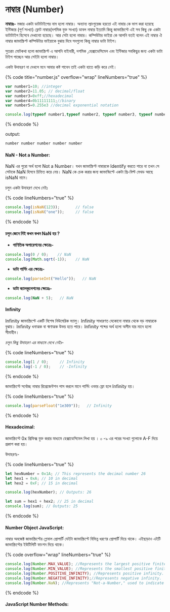 # নাম্বার (Number)

**নাম্বারঃ-** মজার একটা ডাটাটাইপের নাম হলো নাম্বার। অন্যান্য ল্যাংগুয়েজ হয়তো এই নাম্বার কে ভাগ করা হয়েছে ইন্টিজার (পূর্ণ সংখ্যা) ফ্লোট নাম্বার(দশমিক যুক্ত সংখ্যা) ডাবল নাম্বার ইত্যাদি কিন্তু জাভাস্ক্রিপ্টে এই সব কিছু কে একটা ডাটাটাইপ হিসেবে দেখানোা হয়েছে। আর সেটা হলো নাম্বার। কম্পিউটার ভাইয়া কে আপনি যতই বলেন এই নাম্বার ঐ নাম্বার জাভাস্ক্রিপ্ট কম্পিউটার ভাইয়াকে বুঝায় দিবে সবগুলো কিন্তু নাম্বার ডাটা টাইপ।&#x20;

সুতরাং মোটকথা হলো জাভাস্ক্রিপ্ট এ আপনি বাইনারী, দশমিক ,হেক্সাডেসিমেল এবং ইন্টিজার সবকিছুর জন্য একটা ডাটা টাইপ পাচ্ছেন আর সেইটা হলো নাম্বার।&#x20;

একটা উদাহরণ না দেখলে মনে আবার কষ্ট পাবেন তাই একটা হাতে কড়ি করে নেই।

{% code title="number.js" overflow="wrap" lineNumbers="true" %}
```javascript
var number1=10; //integer
var number2=11.05; // decimal/float
var number3=0xff;//hexadecimal
var number4=0b11111111;//binary
var number5=0.255e3 //decimal exponential notation

console.log(typeof number1,typeof number2, typeof number3, typeof number4, typeof number5)
```
{% endcode %}

output:

```javascript
number number number number number
```

#### NaN - Not a Number:

NaN এর পুরো অর্থ হলো Not a Number। যখন জাভাস্ক্রিপ্ট নাম্বারকে Identify করতে পারে না তখন সে সেটাকে NaN হিসবে চিহ্নিত করে নেয়। NaN কে চেক করার জন্য জাভাস্কিপ্টে একটা প্রি-বিল্ট মেথড আছে isNaN নামে।

চলুন একটা উদাহরণ দেখে নেইঃ

{% code lineNumbers="true" %}
```javascript
console.log(isNaN(123));       // false
console.log(isNaN("one"));     // false
```
{% endcode %}

#### চলুন জেনে নিই কখন কখন NaN হয় ?

* **গাণিতিক অপারেশনের ক্ষেত্রেঃ-**

```javascript
console.log(0 / 0);    // NaN
console.log(Math.sqrt(-1));    // NaN
```

* **ডাটা পার্সিং এর ক্ষেত্রেঃ-**

```javascript
console.log(parseInt("Hello"));   // NaN
```

* **ডাটা ক্যালকুলেশনের ক্ষেত্রেঃ-**&#x20;

```javascript
console.log(NaN + 5);   // NaN
```

#### Infinity

Infinity জাভাস্ক্রিপ্টে একটি বিশেষ নিউমেরিক ভ্যালু। Infinity সাধারণত যেকোনো নাম্বার থেকে বড় নাম্বারকে বুঝায়। Infinity ধনাত্মক বা ঋণাত্মক উভয় হতে পারে। Infinity শব্দের অর্থ হলো অসীম যার মানে হলো সীমাহীন।&#x20;

_চলুন কিছু উদাহরণ এর মাধ্যমে দেখে নেইঃ-_&#x20;

{% code lineNumbers="true" %}
```javascript
console.log(1 / 0);     // Infinity
console.log(-1 / 0);    // -Infinity
```
{% endcode %}

জাভাস্ক্রিপ্টে সর্বোচ্ছ নাম্বার রিপ্রেজেন্টশন পাস করলে মানে পার্সিং ওভার ফ্লো হলে Infinity হয়।&#x20;

{% code lineNumbers="true" %}
```javascript
console.log(parseFloat("1e309"));   // Infinity
```
{% endcode %}

#### Hexadecimal:

জাভাস্ক্রিপ্টে 0x প্রিফিক্স যুক্ত করার মাধ্যমে হেক্সাডেসিমেল লিখা হয় । ০ -৯ এর পরের সংখ্যা গুলোকে A-F  দিয়ে প্রকাশ করা হয়।&#x20;

উদাহরণঃ-

{% code lineNumbers="true" %}
```javascript
let hexNumber = 0x1A; // This represents the decimal number 26
let hex1 = 0xA; // 10 in decimal
let hex2 = 0xF; // 15 in decimal

console.log(hexNumber); // Outputs: 26

let sum = hex1 + hex2; // 25 in decimal
console.log(sum); // Outputs: 25
```
{% endcode %}

#### Number Object JavaScript:&#x20;

নাম্বার অবজেক্ট জাভাস্ক্রিপ্টের গ্লোবাল প্রোপার্টি যেইটা জাভাস্ক্রিপ্টে বিভিন্ন ধরণের প্রোপার্টি দিয়ে থাকে। এইছাড়াও এইটি জাভাস্ক্রিপ্টের ইউটিলিটি ফাংশন দিয়ে থাকে।&#x20;

{% code overflow="wrap" lineNumbers="true" %}
```javascript
console.log(Number.MAX_VALUE); //Represents the largest positive finite numeric value representable in JavaScript.
console.log(Number.MIN_VALUE); //Represents the smallest positive finite numeric value representable in JavaScript.
console.log(Number.POSITIVE_INFINITY); //Represents positive infinity.
console.log(Number.NEGATIVE_INFINITY);//Represents negative infinity.
console.log(Number.NaN); //Represents "Not-a-Number," used to indicate an undefined or unrepresentable value in mathematical operations.
```
{% endcode %}

#### JavaScript Number Methods:
